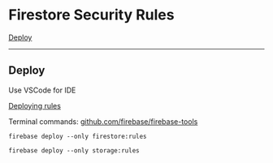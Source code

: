 # Firestore Security Rules

[Deploy](#Deploy)

---

## Deploy
Use VSCode for IDE

[Deploying rules](https://firebase.google.com/docs/firestore/security/get-started#deploying_rules)

Terminal commands: [github.com/firebase/firebase-tools](github.com/firebase/firebase-tools)

    firebase deploy --only firestore:rules

    firebase deploy --only storage:rules